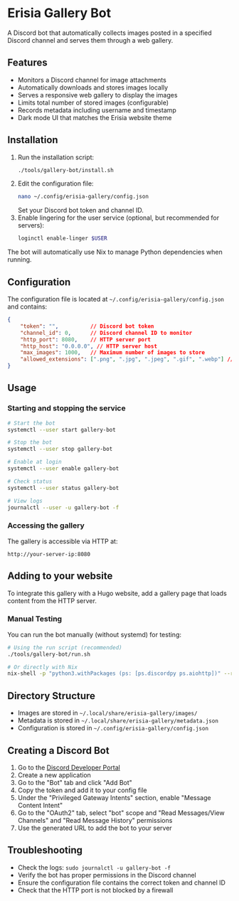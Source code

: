 # Erisia Gallery Bot

A Discord bot that automatically collects images posted in a specified Discord channel and serves them through a web gallery.

## Features

- Monitors a Discord channel for image attachments
- Automatically downloads and stores images locally
- Serves a responsive web gallery to display the images
- Limits total number of stored images (configurable)
- Records metadata including username and timestamp
- Dark mode UI that matches the Erisia website theme

## Installation

1. Run the installation script:
   ```bash
   ./tools/gallery-bot/install.sh
   ```
2. Edit the configuration file:
   ```bash
   nano ~/.config/erisia-gallery/config.json
   ```
   Set your Discord bot token and channel ID.
3. Enable lingering for the user service (optional, but recommended for servers):
   ```bash
   loginctl enable-linger $USER
   ```

The bot will automatically use Nix to manage Python dependencies when running.

## Configuration

The configuration file is located at `~/.config/erisia-gallery/config.json` and contains:

```json
{
    "token": "",          // Discord bot token
    "channel_id": 0,      // Discord channel ID to monitor
    "http_port": 8080,    // HTTP server port
    "http_host": "0.0.0.0", // HTTP server host
    "max_images": 1000,   // Maximum number of images to store
    "allowed_extensions": [".png", ".jpg", ".jpeg", ".gif", ".webp"] // Allowed file types
}
```

## Usage

### Starting and stopping the service

```bash
# Start the bot
systemctl --user start gallery-bot

# Stop the bot
systemctl --user stop gallery-bot

# Enable at login
systemctl --user enable gallery-bot

# Check status
systemctl --user status gallery-bot

# View logs
journalctl --user -u gallery-bot -f
```

### Accessing the gallery

The gallery is accessible via HTTP at:
```
http://your-server-ip:8080
```

## Adding to your website

To integrate this gallery with a Hugo website, add a gallery page that loads content from the HTTP server.

### Manual Testing

You can run the bot manually (without systemd) for testing:

```bash
# Using the run script (recommended)
./tools/gallery-bot/run.sh

# Or directly with Nix
nix-shell -p "python3.withPackages (ps: [ps.discordpy ps.aiohttp])" --run "cd /home/minecraft/builder/tools/gallery-bot && python3 gallery_bot.py"
```

## Directory Structure

- Images are stored in `~/.local/share/erisia-gallery/images/`
- Metadata is stored in `~/.local/share/erisia-gallery/metadata.json`
- Configuration is stored in `~/.config/erisia-gallery/config.json`

## Creating a Discord Bot

1. Go to the [Discord Developer Portal](https://discord.com/developers/applications)
2. Create a new application
3. Go to the "Bot" tab and click "Add Bot"
4. Copy the token and add it to your config file
5. Under the "Privileged Gateway Intents" section, enable "Message Content Intent"
6. Go to the "OAuth2" tab, select "bot" scope and "Read Messages/View Channels" and "Read Message History" permissions
7. Use the generated URL to add the bot to your server

## Troubleshooting

- Check the logs: `sudo journalctl -u gallery-bot -f`
- Verify the bot has proper permissions in the Discord channel
- Ensure the configuration file contains the correct token and channel ID
- Check that the HTTP port is not blocked by a firewall